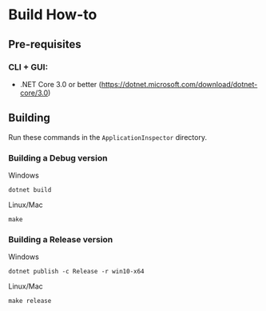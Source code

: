 # Build How-to

## Pre-requisites

### CLI + GUI:
- .NET Core 3.0 or better (https://dotnet.microsoft.com/download/dotnet-core/3.0)

## Building

Run these commands in the ```ApplicationInspector``` directory.

### Building a Debug version

Windows
```
dotnet build
```

Linux/Mac
```
make
```

### Building a Release version

Windows
```
dotnet publish -c Release -r win10-x64
```

Linux/Mac
```
make release
```
